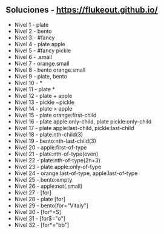 ## Soluciones - https://flukeout.github.io/

* Nivel 1 - plate  
* Nivel 2 - bento
* Nivel 3 - #fancy
* Nivel 4 - plate apple
* Nivel 5 - #fancy pickle
* Nivel 6 - .small
* Nivel 7 - orange.small
* Nivel 8 - bento orange.small
* Nivel 9 - plate, bento
* Nivel 10 - *
* Nivel 11 - plate *
* Nivel 12 - plate + apple
* Nivel 13 - pickle ~pickle
* Nivel 14 - plate > apple
* Nivel 15 - plate orange:first-child
* Nivel 16 - plate apple:only-child, plate pickle:only-child
* Nivel 17 - plate apple:last-child, pickle:last-child
* Nivel 18 - plate:nth-child(3)
* Nivel 19 - bento:nth-last-child(3)
* Nivel 20 - apple:first-of-type
* Nivel 21 - plate:nth-of-type(even)
* Nivel 22 - plate:nth-of-type(2n+3)
* Nivel 23 - plate apple:only-of-type
* Nivel 24 - orange:last-of-type, apple:last-of-type
* Nivel 25 - bento:empty
* Nivel 26 - apple:not(.small)
* Nivel 27 - [for]
* Nivel 28 - plate [for]
* Nivel 29 - bento[for="Vitaly"]
* Nivel 30 - [for^=S]
* Nivel 31 - [for$="o"]
* Nivel 32 - [for*="bb"]